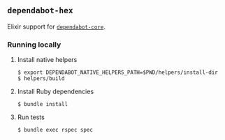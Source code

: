 ## `dependabot-hex`

Elixir support for [`dependabot-core`][core-repo].

### Running locally

1. Install native helpers
   ```
   $ export DEPENDABOT_NATIVE_HELPERS_PATH=$PWD/helpers/install-dir
   $ helpers/build
   ```

2. Install Ruby dependencies
   ```
   $ bundle install
   ```

3. Run tests
   ```
   $ bundle exec rspec spec
   ```

[core-repo]: https://github.com/dependabot/dependabot-core

